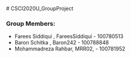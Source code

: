 <p align="cnter"># CSCI2020U_GroupProject</p>

### Group Members:

- Farees Siddiqui , FareesSiddiqui - 100780513
- Baron Schitka , Baron242 - 100788848
- Mohammadreza Rahbar, MRR02, - 100781952
